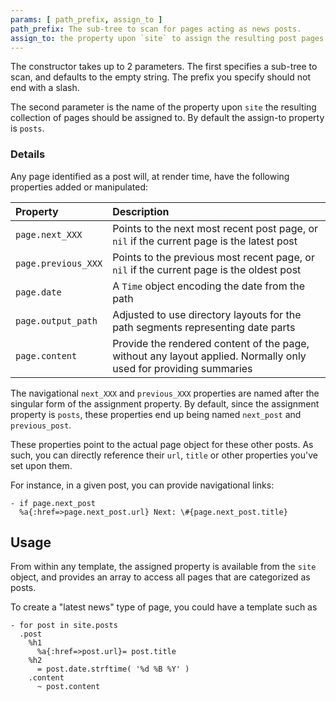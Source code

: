 ```yaml
---
params: [ path_prefix, assign_to ]
path_prefix: The sub-tree to scan for pages acting as news posts.
assign_to: the property upon `site` to assign the resulting post pages.
---
```


The constructor takes up to 2 parameters.  The first specifies a 
sub-tree to scan, and defaults to the empty string. The prefix
you specify should not end with a slash.

The second parameter is the name of the property upon `site` the
resulting collection of pages should be assigned to.  By default
the assign-to property is `posts`.

### Details

Any page identified as a post will, at render time, have the following
properties added or manipulated:

Property          | Description
:-----------------|:---------------------|
`page.next_XXX` | Points to the next most recent post page, or `nil`  if the current page is the latest post 
`page.previous_XXX` | Points to the previous most recent page, or `nil` if the current page is the oldest post 
`page.date`  | A `Time` object encoding the date from the path 
`page.output_path`  | Adjusted to use directory layouts for the path segments representing date parts 
`page.content` | Provide the rendered content of the page, without any layout applied.  Normally only used for providing summaries 

The navigational `next_XXX` and `previous_XXX` properties are named
after the singular form of the assignment property.  By default,
since the assignment property is `posts`, these properties end up
being named `next_post` and `previous_post`.

These properties point to the actual page object for these other posts.
As such, you can directly reference their `url`, `title` or other 
properties you've set upon them.

For instance, in a given post, you can provide navigational links:

    - if page.next_post
      %a{:href=>page.next_post.url} Next: \#{page.next_post.title}

## Usage

From within any template, the assigned property is available from the
`site` object, and provides an array to access all pages that are categorized
as posts.  

To create a "latest news" type of page, you could have a template such as

    - for post in site.posts
      .post
        %h1 
          %a{:href=>post.url}= post.title
        %h2 
          = post.date.strftime( '%d %B %Y' )
        .content
          ~ post.content


